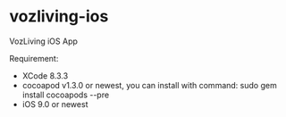 # vozliving-ios
VozLiving iOS App

Requirement:
- XCode 8.3.3
- cocoapod v1.3.0 or newest, you can install with command: sudo gem install cocoapods --pre
- iOS 9.0 or newest
